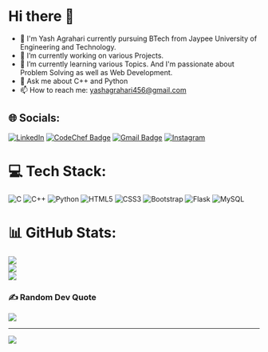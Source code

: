 # Hi there 👋
- 💫 I'm Yash Agrahari currently pursuing BTech from Jaypee University of Engineering and Technology.
- 🔭 I’m currently working on various Projects.
- 🌱 I’m currently learning various Topics. And I'm passionate about Problem Solving as well as Web Development.
- 💬 Ask me about C++ and Python
- 📫 How to reach me: yashagrahari456@gmail.com


## 🌐 Socials:
[![LinkedIn](https://img.shields.io/badge/LinkedIn-%230077B5.svg?logo=linkedin&logoColor=white)](https://linkedin.com/in/yashagrahari) 
[![CodeChef Badge](https://img.shields.io/badge/Codechef-%23B92B27.svg?&style=flat-square&logo=Codechef&logoColor=white)](https://www.codechef.com/users/yash_agrahari) 
[![Gmail Badge](https://img.shields.io/badge/-yashagrahari456@gmail.com-c14438?style=flat-square&logo=Gmail&logoColor=white&link=mailto:yashagrahari456@gmail.com)](mailto:yashagrahari456@gmail.com)
[![Instagram](https://img.shields.io/badge/Instagram-%23E4405F.svg?logo=Instagram&logoColor=white)](https://instagram.com/yash._agrahari) 

# 💻 Tech Stack:
![C](https://img.shields.io/badge/c-%2300599C.svg?style=for-the-badge&logo=c&logoColor=white) 
![C++](https://img.shields.io/badge/c++-%2300599C.svg?style=for-the-badge&logo=c%2B%2B&logoColor=white) 
![Python](https://img.shields.io/badge/python-3670A0?style=for-the-badge&logo=python&logoColor=ffdd54) 
![HTML5](https://img.shields.io/badge/html5-%23E34F26.svg?style=for-the-badge&logo=html5&logoColor=white) 
![CSS3](https://img.shields.io/badge/css3-%231572B6.svg?style=for-the-badge&logo=css3&logoColor=white) 
![Bootstrap](https://img.shields.io/badge/bootstrap-%23563D7C.svg?style=for-the-badge&logo=bootstrap&logoColor=white)
![Flask](https://img.shields.io/badge/flask-%23000.svg?style=for-the-badge&logo=flask&logoColor=white) 
![MySQL](https://img.shields.io/badge/mysql-%2300f.svg?style=for-the-badge&logo=mysql&logoColor=white)

# 📊 GitHub Stats:
![](https://github-readme-stats.vercel.app/api?username=Yashagrahari07&theme=dark&hide_border=false&include_all_commits=true&count_private=false)<br/>
![](https://github-readme-streak-stats.herokuapp.com/?user=Yashagrahari07&theme=dark&hide_border=false)<br/>
![](https://github-readme-stats.vercel.app/api/top-langs/?username=Yashagrahari07&theme=dark&hide_border=false&include_all_commits=true&count_private=false&layout=compact)

### ✍️ Random Dev Quote
![](https://quotes-github-readme.vercel.app/api?type=horizontal&theme=radical)

---
[![](https://visitcount.itsvg.in/api?id=Yashagrahari07&icon=0&color=0)](https://visitcount.itsvg.in)

